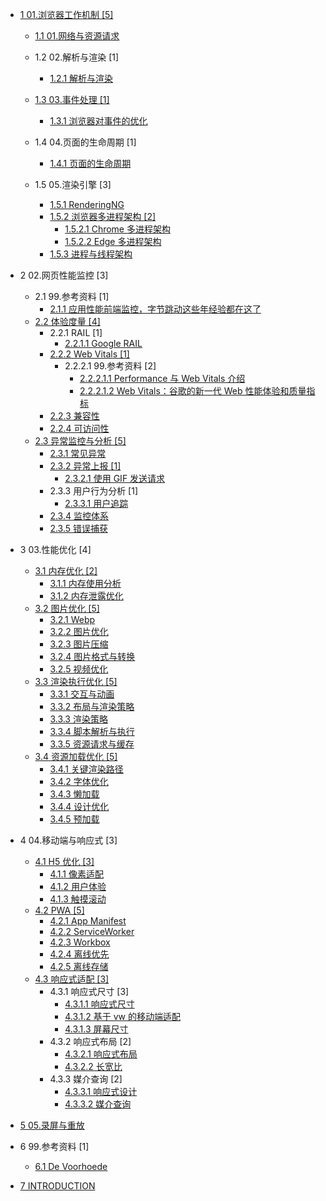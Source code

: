   - [1 01.浏览器工作机制 [5]](/01.浏览器工作机制/README.md)
    - [1.1 01.网络与资源请求](/01.浏览器工作机制/01.网络与资源请求/README.md)
      
    - 1.2 02.解析与渲染 [1]
      - [1.2.1 解析与渲染](/01.浏览器工作机制/02.解析与渲染/解析与渲染.md)
    - [1.3 03.事件处理 [1]](/01.浏览器工作机制/03.事件处理/README.md)
      - [1.3.1 浏览器对事件的优化](/01.浏览器工作机制/03.事件处理/浏览器对事件的优化.md)
    - 1.4 04.页面的生命周期 [1]
      - [1.4.1 页面的生命周期](/01.浏览器工作机制/04.页面的生命周期/页面的生命周期.md)
    - 1.5 05.渲染引擎 [3]
      - [1.5.1 RenderingNG](/01.浏览器工作机制/05.渲染引擎/RenderingNG.md)
      - [1.5.2 浏览器多进程架构 [2]](/01.浏览器工作机制/05.渲染引擎/浏览器多进程架构/README.md)
        - [1.5.2.1 Chrome 多进程架构](/01.浏览器工作机制/05.渲染引擎/浏览器多进程架构/Chrome%20多进程架构.md)
        - [1.5.2.2 Edge 多进程架构](/01.浏览器工作机制/05.渲染引擎/浏览器多进程架构/Edge%20多进程架构.md)
      - [1.5.3 进程与线程架构](/01.浏览器工作机制/05.渲染引擎/进程与线程架构.md)
  - 2 02.网页性能监控 [3]
    - 2.1 99.参考资料 [1]
      - [2.1.1 应用性能前端监控，字节跳动这些年经验都在这了](/02.网页性能监控/99.参考资料/2021-应用性能前端监控，字节跳动这些年经验都在这了.md)
    - [2.2 体验度量 [4]](/02.网页性能监控/体验度量/README.md)
      - 2.2.1 RAIL [1]
        - [2.2.1.1 Google RAIL](/02.网页性能监控/体验度量/RAIL/Google%20RAIL.md)
      - [2.2.2 Web Vitals [1]](/02.网页性能监控/体验度量/Web%20Vitals/README.md)
        - 2.2.2.1 99.参考资料 [2]
          - [2.2.2.1.1 Performance 与 Web Vitals 介绍](/02.网页性能监控/体验度量/Web%20Vitals/99.参考资料/2020-Performance%20与%20Web%20Vitals%20介绍.md)
          - [2.2.2.1.2 Web Vitals：谷歌的新一代 Web 性能体验和质量指标](/02.网页性能监控/体验度量/Web%20Vitals/99.参考资料/2021-Web%20Vitals：谷歌的新一代%20Web%20性能体验和质量指标.md)
      - [2.2.3 兼容性](/02.网页性能监控/体验度量/兼容性.md)
      - [2.2.4 可访问性](/02.网页性能监控/体验度量/可访问性.md)
    - [2.3 异常监控与分析 [5]](/02.网页性能监控/异常监控与分析/README.md)
      - [2.3.1 常见异常](/02.网页性能监控/异常监控与分析/常见异常.md)
      - [2.3.2 异常上报 [1]](/02.网页性能监控/异常监控与分析/异常上报/README.md)
        - [2.3.2.1 使用 GIF 发送请求](/02.网页性能监控/异常监控与分析/异常上报/使用%20GIF%20发送请求.md)
      - 2.3.3 用户行为分析 [1]
        - [2.3.3.1 用户追踪](/02.网页性能监控/异常监控与分析/用户行为分析/用户追踪.md)
      - [2.3.4 监控体系](/02.网页性能监控/异常监控与分析/监控体系.md)
      - [2.3.5 错误捕获](/02.网页性能监控/异常监控与分析/错误捕获.md)
  - 3 03.性能优化 [4]
    - [3.1 内存优化 [2]](/03.性能优化/内存优化/README.md)
      - [3.1.1 内存使用分析](/03.性能优化/内存优化/内存使用分析.md)
      - [3.1.2 内存泄露优化](/03.性能优化/内存优化/内存泄露优化.md)
    - [3.2 图片优化 [5]](/03.性能优化/图片优化/README.md)
      - [3.2.1 Webp](/03.性能优化/图片优化/Webp.md)
      - [3.2.2 图片优化](/03.性能优化/图片优化/图片优化.md)
      - [3.2.3 图片压缩](/03.性能优化/图片优化/图片压缩.md)
      - [3.2.4 图片格式与转换](/03.性能优化/图片优化/图片格式与转换.md)
      - [3.2.5 视频优化](/03.性能优化/图片优化/视频优化.md)
    - [3.3 渲染执行优化 [5]](/03.性能优化/渲染执行优化/README.md)
      - [3.3.1 交互与动画](/03.性能优化/渲染执行优化/交互与动画.md)
      - [3.3.2 布局与渲染策略](/03.性能优化/渲染执行优化/布局与渲染策略.md)
      - [3.3.3 渲染策略](/03.性能优化/渲染执行优化/渲染策略.md)
      - [3.3.4 脚本解析与执行](/03.性能优化/渲染执行优化/脚本解析与执行.md)
      - [3.3.5 资源请求与缓存](/03.性能优化/渲染执行优化/资源请求与缓存.md)
    - [3.4 资源加载优化 [5]](/03.性能优化/资源加载优化/README.md)
      - [3.4.1 关键渲染路径](/03.性能优化/资源加载优化/关键渲染路径.md)
      - [3.4.2 字体优化](/03.性能优化/资源加载优化/字体优化.md)
      - [3.4.3 懒加载](/03.性能优化/资源加载优化/懒加载.md)
      - [3.4.4 设计优化](/03.性能优化/资源加载优化/设计优化.md)
      - [3.4.5 预加载](/03.性能优化/资源加载优化/预加载.md)
  - 4 04.移动端与响应式 [3]
    - [4.1 H5 优化 [3]](/04.移动端与响应式/H5%20优化/README.md)
      - [4.1.1 像素适配](/04.移动端与响应式/H5%20优化/像素适配.md)
      - [4.1.2 用户体验](/04.移动端与响应式/H5%20优化/用户体验.md)
      - [4.1.3 触摸滚动](/04.移动端与响应式/H5%20优化/触摸滚动.md)
    - [4.2 PWA [5]](/04.移动端与响应式/PWA/README.md)
      - [4.2.1 App Manifest](/04.移动端与响应式/PWA/App%20Manifest.md)
      - [4.2.2 ServiceWorker](/04.移动端与响应式/PWA/ServiceWorker.md)
      - [4.2.3 Workbox](/04.移动端与响应式/PWA/Workbox.md)
      - [4.2.4 离线优先](/04.移动端与响应式/PWA/离线优先.md)
      - [4.2.5 离线存储](/04.移动端与响应式/PWA/离线存储.md)
    - [4.3 响应式适配 [3]](/04.移动端与响应式/响应式适配/README.md)
      - 4.3.1 响应式尺寸 [3]
        - [4.3.1.1 响应式尺寸](/04.移动端与响应式/响应式适配/响应式尺寸/响应式尺寸.md)
        - [4.3.1.2 基于 vw 的移动端适配](/04.移动端与响应式/响应式适配/响应式尺寸/基于%20vw%20的移动端适配.md)
        - [4.3.1.3 屏幕尺寸](/04.移动端与响应式/响应式适配/响应式尺寸/屏幕尺寸.md)
      - 4.3.2 响应式布局 [2]
        - [4.3.2.1 响应式布局](/04.移动端与响应式/响应式适配/响应式布局/响应式布局.md)
        - [4.3.2.2 长宽比](/04.移动端与响应式/响应式适配/响应式布局/长宽比.md)
      - 4.3.3 媒介查询 [2]
        - [4.3.3.1 响应式设计](/04.移动端与响应式/响应式适配/媒介查询/响应式设计.md)
        - [4.3.3.2 媒介查询](/04.移动端与响应式/响应式适配/媒介查询/媒介查询.md)
  - [5 05.录屏与重放](/05.录屏与重放/README.md)
    
  - 6 99.参考资料 [1]
    - [6.1 De Voorhoede](/99.参考资料/De%20Voorhoede.md)
  - [7 INTRODUCTION](/INTRODUCTION.md)